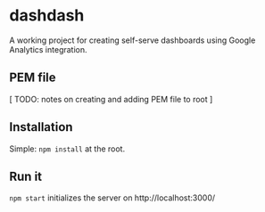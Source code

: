 # dashdash
A working project for creating self-serve dashboards using Google Analytics integration.


## PEM file

[ TODO: notes on creating and adding PEM file to root ]

## Installation

Simple: `npm install` at the root.

## Run it

`npm start` initializes the server on http://localhost:3000/

